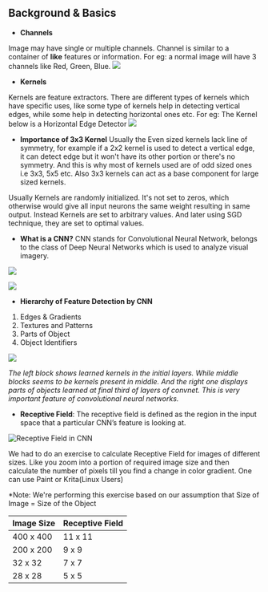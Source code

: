 
## Background & Basics



* **Channels**

Image may have single or multiple channels. Channel is similar to a container of **like** features or information. For eg: a normal image will have 3 channels like Red, Green, Blue.
![](https://encrypted-tbn0.gstatic.com/images?q=tbn%3AANd9GcRL5E2fITF8Qr1Bz8dPqxC7zr_2QckxzVqHuh8oYTA12hzmU3Nv&usqp=CAU)


* **Kernels**

Kernels are feature extractors. There are different types of kernels which have specific uses, like some type of kernels help in detecting vertical edges, while some help in detecting horizontal ones etc.
For eg: The Kernel below is a Horizontal Edge Detector
![](https://miro.medium.com/max/3146/1*EDqq5ZHYyJE70Zvdt1K_vA.png)

* **Importance of 3x3 Kernel**
Usually the Even sized kernels lack line of symmetry, for example if a 2x2 kernel is used to detect a vertical edge, it can detect edge but it won't have its other portion or there's no symmetry. And this is why most of kernels used are of odd sized ones i.e 3x3, 5x5 etc. Also 3x3 kernels can act as a base component for large sized kernels.

Usually Kernels are randomly initialized. It's not set to zeros, which otherwise would give all input neurons the same weight resulting in same output. Instead Kernels are set to arbitrary values. And later using SGD technique, they are set to optimal values.

* **What is a CNN?**
CNN stands for Convolutional Neural Network, belongs to the class of Deep Neural Networks which is used to analyze visual imagery.

![](https://qph.fs.quoracdn.net/main-qimg-cb67424008b8291ec3fe72dd55ff7171)


![](https://cdn-images-1.medium.com/fit/t/1600/480/1*vkQ0hXDaQv57sALXAJquxA.jpeg)

* **Hierarchy of Feature Detection by CNN**
1. Edges & Gradients
2. Textures and Patterns
3. Parts of Object
4. Object Identifiers

![](https://i.stack.imgur.com/5yGWY.png)

*The left block shows learned kernels in the initial layers. While middle blocks seems to be kernels present in middle. And the right one displays parts of objects learned at final third of layers of convnet. 
This is very important feature of convolutional neural networks.*


* **Receptive Field**: The receptive field is defined as the region in the input space that a particular CNN’s feature is looking at. 

![Receptive Field in CNN](https://miro.medium.com/max/4146/1*mModSYik9cD9XJNemdTraw.png)

We had to do an exercise to calculate Receptive Field for images of different sizes. Like you zoom into a portion of required image size and then calculate the number of pixels till you find a change in color gradient. One can use Paint or Krita(Linux Users)

*Note: We're performing this exercise based on our assumption that Size of Image = Size of the Object

| Image Size  | Receptive Field |
| ------------- | ------------- |
| 400 x 400   | 11 x 11  |
| 200 x 200  | 9 x 9  |
| 32 x 32  | 7 x 7  |
| 28 x 28  | 5 x 5  |

